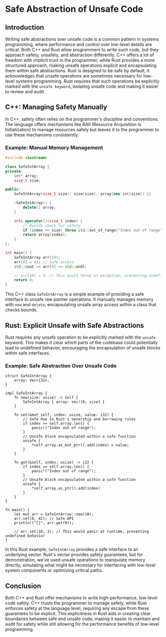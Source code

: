 # Safe Abstraction of Unsafe Code

## Introduction

Writing safe abstractions over unsafe code is a common pattern in systems programming, where performance and control over low-level details are critical. Both C++ and Rust allow programmers to write such code, but they approach safety, unsafety, and abstraction differently. C++ offers a lot of freedom with implicit trust in the programmer, while Rust provides a more structured approach, making unsafe operations explicit and encapsulating them within safe abstractions.
Rust is designed to be safe by default, it acknowledges that unsafe operations are sometimes necessary for low-level systems programming. Rust requires that such operations be explicitly marked with the `unsafe keyword`, isolating unsafe code and making it easier to review and audit.

## C++: Managing Safety Manually

In C++, safety often relies on the programmer's discipline and conventions. The language offers mechanisms like RAII (Resource Acquisition Is Initialization) to manage resources safely but leaves it to the programmer to use these mechanisms consistently.

### Example: Manual Memory Management

```cpp
#include <iostream>

class SafeIntArray {
private:
    int* array;
    size_t size;

public:
    SafeIntArray(size_t size): size(size), array(new int[size]) {}

    ~SafeIntArray() {
        delete[] array;
    }

    int& operator[](size_t index) {
        // Bounds check for safety
        if (index >= size) throw std::out_of_range("Index out of range");
        return array[index];
    }
};

int main() {
    SafeIntArray arr(10);
    arr[0] = 42; // Safe access
    std::cout << arr[0] << std::endl;

    // arr[10] = 3; // This would throw an exception, preventing undefined behavior
    return 0;
}
```

This C++ class `SafeIntArray` is a simple example of providing a safe interface to unsafe raw pointer operations. It manually manages memory with `new` and `delete`, encapsulating unsafe array access within a class that checks bounds.

## Rust: Explicit Unsafe with Safe Abstractions

Rust requires any unsafe operation to be explicitly marked with the `unsafe` keyword. This makes it clear which parts of the codebase could potentially lead to undefined behavior, encouraging the encapsulation of unsafe blocks within safe interfaces.

### Example: Safe Abstraction Over Unsafe Code

```rust, editable
struct SafeIntArray {
    array: Vec<i32>,
}

impl SafeIntArray {
    fn new(size: usize) -> Self {
        SafeIntArray { array: vec![0; size] }
    }

    fn set(&mut self, index: usize, value: i32) {
        // Safe due to Rust's ownership and borrowing rules
        if index >= self.array.len() {
            panic!("Index out of range");
        }
        // Unsafe block encapsulated within a safe function
        unsafe {
            *self.array.as_mut_ptr().add(index) = value;
        }
    }

    fn get(&self, index: usize) -> i32 {
        if index >= self.array.len() {
            panic!("Index out of range");
        }
        // Unsafe block encapsulated within a safe function
        unsafe {
            *self.array.as_ptr().add(index)
        }
    }
}

fn main() {
    let mut arr = SafeIntArray::new(10);
    arr.set(0, 42); // Safe API
    println!("{}", arr.get(0));

    // arr.set(10, 3); // This would panic at runtime, preventing undefined behavior
}
```

In this Rust example, `SafeIntArray` provides a safe interface to an underlying vector. Rust's vector provides safety guarantees, but for demonstration, we've used unsafe operations to manipulate memory directly, simulating what might be necessary for interfacing with low-level system components or optimizing critical paths.

## Conclusion

Both C++ and Rust offer mechanisms to write high-performance, low-level code safely. C++ trusts the programmer to manage safety, while Rust enforces safety at the language level, requiring any escape from these guarantees to be explicit. This explicitness in Rust aids in creating clear boundaries between safe and unsafe code, making it easier to maintain and audit for safety while still allowing for the performance benefits of low-level programming.
